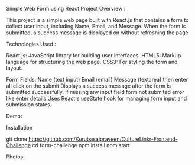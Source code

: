 Simple Web Form using React
Project Overview :

This project is a simple web page built with React.js that contains a form to collect user input, including Name, Email, and Message. When the form is submitted, a success message is displayed on without refreshing the page 

Technologies Used :

React.js: JavaScript library for building user interfaces.
HTML5: Markup language for structuring the web page.
CSS3: For styling the form and layout.

Form Fields:
Name (text input)
Email (email)
Message (textarea) then enter all click on the submit Displays a success message after the form is submitted successfully.
if missing any input field form not submited error like enter details 
Uses React's useState hook for managing form input and submission states.

Demo:

Installation

git clone https://github.com/Kurubasaipraveen/CultureLinkr-Frontend-Challenge
cd form-challenge
npm install
npm start

Photos:

